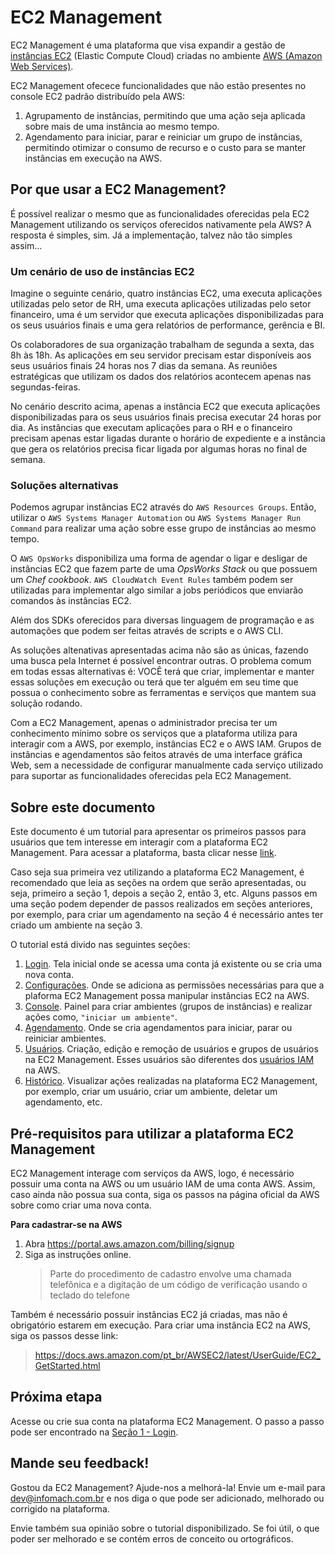 # EC2 Management

EC2 Management é uma plataforma que visa expandir a gestão de [instâncias EC2](https://docs.aws.amazon.com/pt_br/AWSEC2/latest/UserGuide/ec2-instances-and-amis.html) (Elastic Compute Cloud) criadas no ambiente [AWS (Amazon Web Services)](https://aws.amazon.com/pt/what-is-aws/).

EC2 Management ofecece funcionalidades que não estão presentes no console EC2 padrão distribuído pela AWS:

1. Agrupamento de instâncias, permitindo que uma ação seja aplicada sobre mais de uma instância ao mesmo tempo.
2. Agendamento para iniciar, parar e reiniciar um grupo de instâncias, permitindo otimizar o consumo de recurso e o custo para se manter instâncias em execução na AWS.

## Por que usar a EC2 Management?

É possível realizar o mesmo que as funcionalidades oferecidas pela EC2 Management utilizando os serviços oferecidos nativamente pela AWS?
A resposta é simples, sim. Já a implementação, talvez não tão simples assim...

### Um cenário de uso de instâncias EC2

Imagine o seguinte cenário, quatro instâncias EC2, uma executa aplicações utilizadas pelo setor de RH, uma executa aplicações utilizadas pelo setor financeiro, uma é um servidor que executa aplicações disponibilizadas para os seus usuários finais e uma gera relatórios de performance, gerência e BI.

Os colaboradores de sua organização trabalham de segunda a sexta, das 8h às 18h.
As aplicações em seu servidor precisam estar disponíveis aos seus usuários finais 24 horas nos 7 dias da semana.
As reuniões estratégicas que utilizam os dados dos relatórios acontecem apenas nas segundas-feiras.

No cenário descrito acima, apenas a instância EC2 que executa aplicações disponibilizadas para os seus usuários finais precisa executar 24 horas por dia.
As instâncias que executam aplicações para o RH e o financeiro precisam apenas estar ligadas durante o horário de expediente e a instância que gera os relatórios precisa ficar ligada por algumas horas no final de semana.

### Soluções alternativas

Podemos agrupar instâncias EC2 através do `AWS Resources Groups`.
Então, utilizar o `AWS Systems Manager Automation` ou `AWS Systems Manager Run Command` para realizar uma ação sobre esse grupo de instâncias ao mesmo tempo.

O `AWS OpsWorks` disponibiliza uma forma de agendar o ligar e desligar de instâncias EC2 que fazem parte de uma _OpsWorks Stack_ ou que possuem um _Chef cookbook_.
`AWS CloudWatch Event Rules` também podem ser utilizadas para implementar algo similar a jobs periódicos que enviarão comandos às instâncias EC2.

Além dos SDKs oferecidos para diversas linguagem de programação e as automações que podem ser feitas através de scripts e o AWS CLI.

As soluções altenativas apresentadas acima não são as únicas, fazendo uma busca pela Internet é possível encontrar outras. O problema comum em todas essas alternativas é: VOCÊ terá que criar, implementar e manter essas soluções em execução ou terá que ter alguém em seu time que possua o conhecimento sobre as ferramentas e serviços que mantem sua solução rodando.

Com a EC2 Management, apenas o administrador precisa ter um conhecimento mínimo sobre os serviços que a plataforma utiliza para interagir com a AWS, por exemplo, instâncias EC2 e o AWS IAM.
Grupos de instâncias e agendamentos são feitos através de uma interface gráfica Web, sem a necessidade de configurar manualmente cada serviço utilizado para suportar as funcionalidades oferecidas pela EC2 Management.

## Sobre este documento

Este documento é um tutorial para apresentar os primeiros passos para usuários que tem interesse em interagir com a plataforma EC2 Management. Para acessar a plataforma, basta clicar nesse [link](http://ec2management.infomach.com.br.s3-website-us-east-1.amazonaws.com/login).

Caso seja sua primeira vez utilizando a plataforma EC2 Management, é recomendado que leia as seções na ordem que serão apresentadas, ou seja, primeiro a seção 1, depois a seção 2, então 3, etc.
Alguns passos em uma seção podem depender de passos realizados em seções anteriores, por exemplo, para criar um agendamento na seção 4 é necessário antes ter criado um ambiente na seção 3.

O tutorial está divido nas seguintes seções:

1. [Login](docs/login/LOGIN.md). Tela inicial onde se acessa uma conta já existente ou se cria uma nova conta.
2. [Configurações](docs/settings/SETTINGS.md). Onde se adiciona as permissões necessárias para que a plaforma EC2 Management possa manipular instâncias EC2 na AWS.
3. [Console](docs/console/CONSOLE.md). Painel para criar ambientes (grupos de instâncias) e realizar ações como, `"iniciar um ambiente"`.
4. [Agendamento](docs/scheduling/SCHEDULING.md). Onde se cria agendamentos para iniciar, parar ou reiniciar ambientes.
5. [Usuários](docs/users/USERS.md). Criação, edição e remoção de usuários e grupos de usuários na EC2 Management. Esses usuários são diferentes dos [usuários IAM](https://docs.aws.amazon.com/pt_br/IAM/latest/UserGuide/id_users.html) na AWS.
6. [Histórico](docs/history/HISTORY.md). Visualizar ações realizadas na plataforma EC2 Management, por exemplo, criar um usuário, criar um ambiente, deletar um agendamento, etc.

## Pré-requisitos para utilizar a plataforma EC2 Management

EC2 Management interage com serviços da AWS, logo, é necessário possuir uma conta na AWS ou um usuário IAM de uma conta AWS. Assim, caso ainda não possua sua conta, siga os passos na página oficial da AWS sobre como criar uma nova conta.

**Para cadastrar-se na AWS**

1. Abra https://portal.aws.amazon.com/billing/signup
2. Siga as instruções online.
   > Parte do procedimento de cadastro envolve uma chamada telefônica e a digitação de um código de verificação usando o teclado do telefone

Também é necessário possuir instâncias EC2 já criadas, mas não é obrigatório estarem em execução. Para criar uma instância EC2 na AWS, siga os passos desse link:

> https://docs.aws.amazon.com/pt_br/AWSEC2/latest/UserGuide/EC2_GetStarted.html

## Próxima etapa

Acesse ou crie sua conta na plataforma EC2 Management. O passo a passo pode ser encontrado na [Seção 1 - Login](docs/login/LOGIN.md).

## Mande seu feedback!

Gostou da EC2 Management? Ajude-nos a melhorá-la!
Envie um e-mail para [dev@infomach.com.br](mailto:dev@infomach.com.br) e nos diga o que pode ser adicionado, melhorado ou corrigido na plataforma.

Envie também sua opinião sobre o tutorial disponibilizado. Se foi útil, o que poder ser melhorado e se contém erros de conceito ou ortográficos.
